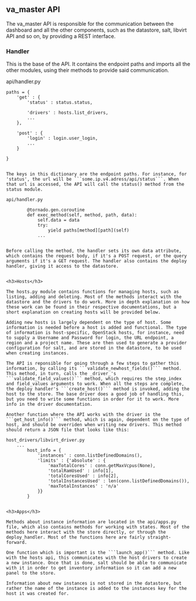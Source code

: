 <h2>va_master API </h2>

The va_master API is responsible for the communication between the dashboard and all the other components, such as the datastore, salt, libvirt API and so on, by providing a REST interface. 

<h3>Handler</h3>

This is the base of the API. It contains the endpoint paths and imports all the other modules, using their methods to provide said communication. 

api/handler.py
    
    paths = {
        'get' : {
            'status' : status.status, 

            'drivers' : hosts.list_drivers, 
            ...
        },

        'post' : {
            'login' : login.user_login, 
            ...
        }

    }
```

The keys in this dictionary are the endpoint paths. For instance, for 'status', the url will be ```some.ip.v4.adress/api/status```. When that url is accessed, the API will call the status() method from the status module. 

api/handler.py
    
        @tornado.gen.coroutine
        def exec_method(self, method, path, data):
            self.data = data
            try:
                yield paths[method][path](self)
            ...
    

Before calling the method, the handler sets its own data attribute, which contains the request body, if it's a POST request, or the query arguments if it's a GET request. The handler also contains the deploy handler, giving it access to the datastore. 


<h3>Hosts</h3>

The hosts.py module contains functions for managing hosts, such as listing, adding and deleting. Most of the methods interact with the datastore and the drivers to do work. More in depth explanation on how these work can be found in their respective documentations, but a short explanation on creating hosts will be provided below. 

Adding new hosts is largely dependent on the type of host. Some information is needed before a host is added and functional. The type of information is host-specific, OpenStack hosts, for instance, need to supply a Username and Password for login, the URL endpoint, a region and a project name. These are then used to generate a provider configuration for salt, and are stored in the datastore, to be used when creating instances. 

The API is reponsible for going through a few steps to gather this information, by calling its ```validate_newhost_fields()``` method. This method, in turn, calls the _driver_'s ```validate_field_values()``` method, which requires the step_index and field_values arguments to work. When all the steps are complete, the deploy handler's ```create_host()``` method is invoked, adding the host to the store. The base driver does a good job of handling this, but you need to write some functions in order for it to work. More info in the driver documentation. 

Another function where the API works with the driver is the ```get_host_info()``` method, which is again, dependent on the type of host, and should be overriden when writing new drivers. This method should return a JSON file that looks like this: 

host_drivers/libvirt_driver.py
    ...
        host_info = {
            'instances' : conn.listDefinedDomains(),
            'limits' : {'absolute' : {
                'maxTotalCores' : conn.getMaxVcpus(None),
                'totalRamUsed' : info[1], 
                'totalCoresUsed' : info[2], 
                'totalInstancesUsed' : len(conn.listDefinedDomains()),
                'maxTotalInstances' : 'n/a'
            }}
        }
    

<h3>Apps</h3>

Methods about instance information are located in the api/apps.py file, which also contains methods for working with states. Most of the methods here interact with the store directly, or through the deploy_handler. Most of the functions here are fairly straight-forward. 

One function which is important is the ```launch_app()``` method. Like with the hosts api, this communicates with the host drivers to create a new instance. Once that is done, salt should be able to communicate with it in order to get inventory information so it can add a new panel to the store. 

Information about new instances is not stored in the datastore, but rather the name of the instance is added to the instances key for the host it was created for.  
